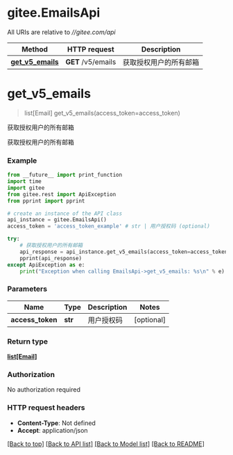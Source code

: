 # gitee.EmailsApi

All URIs are relative to *//gitee.com/api*

Method | HTTP request | Description
------------- | ------------- | -------------
[**get_v5_emails**](EmailsApi.md#get_v5_emails) | **GET** /v5/emails | 获取授权用户的所有邮箱

# **get_v5_emails**
> list[Email] get_v5_emails(access_token=access_token)

获取授权用户的所有邮箱

获取授权用户的所有邮箱

### Example
```python
from __future__ import print_function
import time
import gitee
from gitee.rest import ApiException
from pprint import pprint

# create an instance of the API class
api_instance = gitee.EmailsApi()
access_token = 'access_token_example' # str | 用户授权码 (optional)

try:
    # 获取授权用户的所有邮箱
    api_response = api_instance.get_v5_emails(access_token=access_token)
    pprint(api_response)
except ApiException as e:
    print("Exception when calling EmailsApi->get_v5_emails: %s\n" % e)
```

### Parameters

Name | Type | Description  | Notes
------------- | ------------- | ------------- | -------------
 **access_token** | **str**| 用户授权码 | [optional] 

### Return type

[**list[Email]**](Email.md)

### Authorization

No authorization required

### HTTP request headers

 - **Content-Type**: Not defined
 - **Accept**: application/json

[[Back to top]](#) [[Back to API list]](../README.md#documentation-for-api-endpoints) [[Back to Model list]](../README.md#documentation-for-models) [[Back to README]](../README.md)

